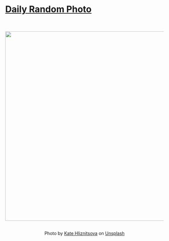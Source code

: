 # [Daily Random Photo](https://www.dailyrandomphoto.com/)

<div align="center">
  <br>
  <br>
  <a href="https://www.dailyrandomphoto.com/p/2021/2021-12-30/"><img src="https://images.unsplash.com/photo-1621844070485-111d62cd268d?crop=entropy&cs=tinysrgb&fit=max&fm=jpg&ixid=Mnw3NzUwOHwwfDF8cmFuZG9tfHx8fHx8fHx8MTY0MDgyMzYyNA&ixlib=rb-1.2.1&q=80&w=1080" width="600px"></a>
  <br>
  <br>
  <p class="has-text-grey">Photo by <a href="https://unsplash.com/@kate_gliz?utm_source=Daily%20Random%20Photo&amp;utm_medium=referral" target="_blank" rel="noopener noreferrer">Kate Hliznitsova</a> on <a href="https://unsplash.com/photos/WsLyTvYCvUQ?utm_source=Daily%20Random%20Photo&amp;utm_medium=referral" target="_blank" rel="noopener noreferrer">Unsplash</a></p>
</div>
